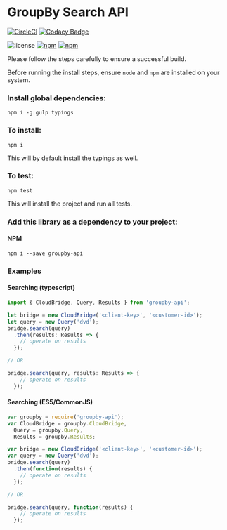 GroupBy Search API
========

[![CircleCI](https://circleci.com/gh/groupby/api-javascript.svg?style=svg)](https://circleci.com/gh/groupby/api-javascript)
[![Codacy Badge](https://api.codacy.com/project/badge/Grade/a94cf247a19f45cd9bdf344002f91da7)](https://www.codacy.com/app/GroupByInc/api-javascript?utm_source=github.com&amp;utm_medium=referral&amp;utm_content=groupby/api-javascript&amp;utm_campaign=Badge_Grade)

![license](https://img.shields.io/github/license/groupby/api-javascript.svg)
[![npm](https://img.shields.io/npm/dm/groupby-api.svg)](https://www.npmjs.com/package/groupby-api)
[![npm](https://img.shields.io/npm/v/groupby-api.svg)](https://www.npmjs.com/package/groupby-api)

Please follow the steps carefully to ensure a successful build.

Before running the install steps, ensure `node` and `npm` are installed on your system.

### Install global dependencies:

    npm i -g gulp typings

### To install:

    npm i

This will by default install the typings as well.


### To test:

    npm test

This will install the project and run all tests.


### Add this library as a dependency to your project:

#### NPM

    npm i --save groupby-api

### Examples

#### Searching (typescript)

```javascript
import { CloudBridge, Query, Results } from 'groupby-api';

let bridge = new CloudBridge('<client-key>', '<customer-id>');
let query = new Query('dvd');
bridge.search(query)
  .then(results: Results => {
    // operate on results
  });

// OR

bridge.search(query, results: Results => {
    // operate on results
  });
```

#### Searching (ES5/CommonJS)

```javascript
var groupby = require('groupby-api');
var CloudBridge = groupby.CloudBridge,
  Query = groupby.Query,
  Results = groupby.Results;

var bridge = new CloudBridge('<client-key>', '<customer-id>');
var query = new Query('dvd');
bridge.search(query)
  .then(function(results) {
    // operate on results
  });

// OR

bridge.search(query, function(results) {
    // operate on results
  });
```
